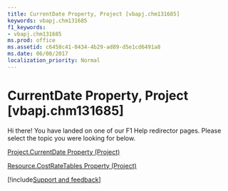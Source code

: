 ```yaml
---
title: CurrentDate Property, Project [vbapj.chm131685]
keywords: vbapj.chm131685
f1_keywords:
- vbapj.chm131685
ms.prod: office
ms.assetid: c6458c41-0434-4b29-ad89-d5e1cd6491a8
ms.date: 06/08/2017
localization_priority: Normal
---
```



# CurrentDate Property, Project [vbapj.chm131685]

Hi there! You have landed on one of our F1 Help redirector pages. Please select the topic you were looking for below.

[Project.CurrentDate Property (Project)](https://msdn.microsoft.com/library/008da48d-2bc8-f69c-c0d1-1b44a57c1c69%28Office.15%29.aspx)

[Resource.CostRateTables Property (Project)](https://msdn.microsoft.com/library/604d89ee-a16e-812e-0459-b93ed096340e%28Office.15%29.aspx)

[!include[Support and feedback](~/includes/feedback-boilerplate.md)]